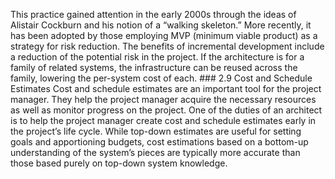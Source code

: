 This practice gained attention in the early 2000s through the ideas of Alistair Cockburn and his notion of a “walking skeleton.” More recently, it has been adopted by those employing MVP (minimum viable product) as a strategy for risk reduction. The benefits of incremental development include a reduction of the potential risk in the project. If the architecture is for a family of related systems, the infrastructure can be reused across the family, lowering the per-system cost of each. ### 2.9 Cost and Schedule Estimates Cost and schedule estimates are an important tool for the project manager. They help the project manager acquire the necessary resources as well as monitor progress on the project. One of the duties of an architect is to help the project manager create cost and schedule estimates early in the project’s life cycle. While top-down estimates are useful for setting goals and apportioning budgets, cost estimations based on a bottom-up understanding of the system’s pieces are typically more accurate than those based purely on top-down system knowledge.